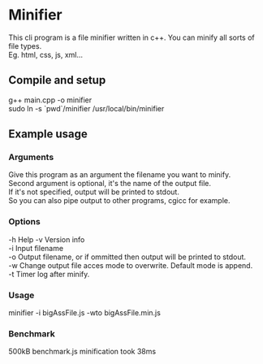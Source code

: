 # Minifier  
This cli program is a file minifier written in c++. You can minify all sorts of file types.  
Eg. html, css, js, xml...  
  
## Compile and setup 
g++ main.cpp -o minifier  
sudo ln -s \`pwd\`/minifier /usr/local/bin/minifier  
  
## Example usage  
### Arguments  
Give this program as an argument the filename you want to minify.  
Second argument is optional, it's the name of the output file.  
If it's not specified, output will be printed to stdout.  
So you can also pipe output to other programs, cgicc for example.  
  
### Options
-h  Help
-v  Version info  
-i  Input filename  
-o  Output filename, or if ommitted then output will be printed to stdout.  
-w  Change output file acces mode to overwrite. Default mode is append.  
-t  Timer log after minify.  
  
### Usage  
minifier -i bigAssFile.js -wto bigAssFile.min.js  
  
### Benchmark  
500kB benchmark.js minification took 38ms

